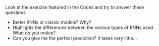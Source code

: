 Look at the exercise featured in the Codes and try to answer these questions
- Better RNNs or classic models? Why? 
- Highlights the differences between the various types of RNNs used. What do you notice?
- Can you give me the perfect prediction? It takes very little...
